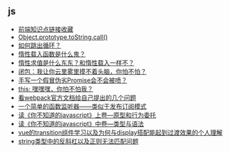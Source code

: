 ## js
- <a href="https://github.com/lizhongzhen11/lizz-blog/issues/2">前端知识点链接收藏</a>
- <a href="https://github.com/lizhongzhen11/lizz-blog/issues/1">Object.prototype.toString.call()</a>
- <a href="https://github.com/lizhongzhen11/lizz-blog/issues/3">如何跳出循环？</a>
- <a href="https://github.com/lizhongzhen11/lizz-blog/issues/4">惰性载入函数是什么鬼？</a>
- <a href="https://github.com/lizhongzhen11/lizz-blog/issues/5">惰性求值是什么东东？和惰性载入一样不？</a>
- <a href="https://github.com/lizhongzhen11/lizz-blog/issues/6">闭包：我让你云里雾里摸不着头脑，你怕不怕？</a>
- <a href="https://github.com/lizhongzhen11/lizz-blog/issues/7">手写一个假冒伪劣Promise会不会被喷？</a>
- <a href="https://github.com/lizhongzhen11/lizz-blog/issues/8">this: 嘿嘿嘿，你怕不怕我？</a>
- <a href="https://github.com/lizhongzhen11/lizz-blog/issues/10">看webpack官方文档给自己提出的几个问题</a>
- <a href="https://github.com/lizhongzhen11/lizz-blog/issues/11">一个简单的函数监听器——类似于发布订阅模式</a>
- <a href="https://github.com/lizhongzhen11/lizz-blog/issues/13">读《你不知道的javascript》上卷—原型和行为委托 </a>
- <a href="https://github.com/lizhongzhen11/lizz-blog/issues/15">读《你不知道的javascript》中卷—类型与语法</a>
- <a href="https://github.com/lizhongzhen11/lizz-blog/issues/16">vue的transition组件学习以及为何与display搭配能起到过渡效果的个人理解</a>
- <a href="https://github.com/lizhongzhen11/lizz-blog/issues/17">string类型中的反斜杠以及正则无法匹配问题</a>

